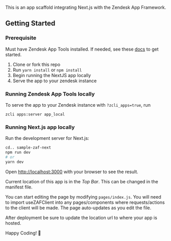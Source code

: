 This is an app scaffold integrating Next.js with the Zendesk App Framework.

## Getting Started

### Prerequisite

Must have Zendesk App Tools installed. If needed, see these [docs](https://developer.zendesk.com/documentation/apps/zendesk-app-tools-zat/installing-and-using-the-zendesk-apps-tools/) to get started.

1. Clone or fork this repo
2. Run `yarn install` or `npm install`
3. Begin running the NextJS app locally
4. Serve the app to your zendesk instance

### Running Zendesk App Tools locally

To serve the app to your Zendesk instance with `?zcli_apps=true`, run

```
zcli apps:server app_local
```

### Running Next.js app locally

Run the development server for Next.js:

```bash
cd.. sample-zaf-next
npm run dev
# or
yarn dev
```

Open [http://localhost:3000](http://localhost:3000) with your browser to see the result.

Current location of this app is in the _Top Bar_. This can be changed in the manifest file.

You can start editing the page by modifying `pages/index.js`. You will need to import useZAFClient into any pages/components where requests/actions to the client will be made. The page auto-updates as you edit the file.

After deployment be sure to update the location url to where your app is hosted.

Happy Coding! 🥳
